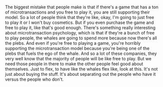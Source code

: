  The biggest mistake that people make is that if there's a game that has a ton of microtransactions and you free to play it, you are still supporting their model. So a lot of people think that they're like, okay, I'm going to just free to play it or I won't buy cosmetics. But if you even purchase the game and free to play it, like that's good enough. There's something really interesting about microtransaction psychology, which is that if they're a bunch of free to play people, the whales are going to spend more because now there's all the plebs. And even if you're free to playing a game, you're horribly supporting the microtransaction model because you're being one of the plebs that fuels the ego of the whale. And so a lot of these companies, they very well know that the majority of people will be like free to play. But we need those people in there to make the other people feel good about themselves. Just to flex, to have like the whales flex like, look at this. It's not just about buying the stuff. It's about separating out the people who have it versus the people who don't.